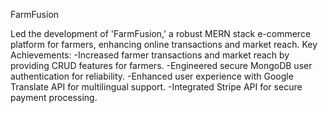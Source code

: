 FarmFusion

Led the development of 'FarmFusion,' a robust MERN stack e-commerce platform for farmers, enhancing online transactions and market reach.
Key Achievements:
-Increased farmer transactions and market reach by providing CRUD features for farmers.
-Engineered secure MongoDB user authentication for reliability.
-Enhanced user experience with Google Translate API for multilingual support.
-Integrated Stripe API for secure payment processing.

